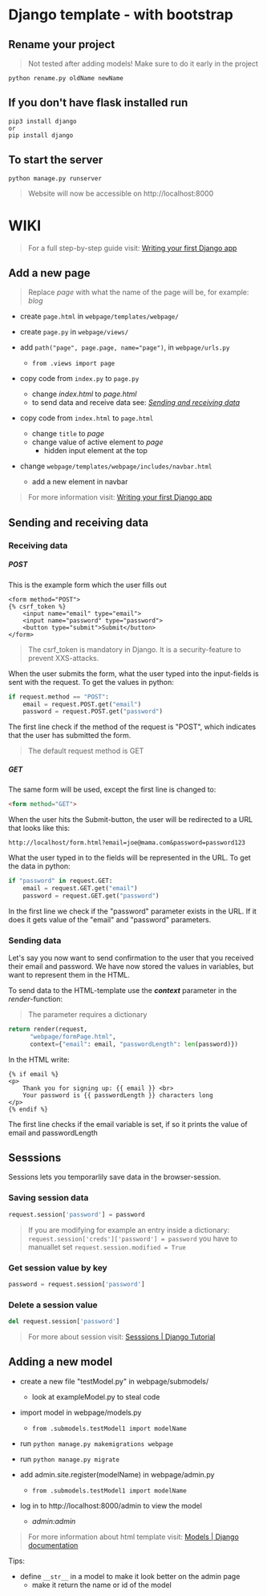 
# Django template - with bootstrap

## Rename your project

> Not tested after adding models! Make sure to do it early in the project
```
python rename.py oldName newName
```

## If you don't have flask installed run

```
pip3 install django
or
pip install django
```

## To start the server

```
python manage.py runserver
```

> Website will now be accessible on http://localhost:8000

# WIKI
> For a full step-by-step guide visit: [Writing your first Django app](https://docs.djangoproject.com/en/3.1/intro/tutorial01/)

## Add a new page
> Replace *page* with what the name of the page will be, for example: *blog*
- create `page.html` in `webpage/templates/webpage/`
- create `page.py` in `webpage/views/`
- add `path("page", page.page, name="page")`, in `webpage/urls.py`
	- `from .views import page`

- copy code from `index.py` to `page.py`
	- change _index.html_ to _page.html_
	- to send data and receive data see: *[Sending and receiving data](https://github.com/AndersFelde/Django-template#sending-and-receiving-data)*

- copy code from `index.html` to `page.html`
	- change `title` to _page_
	- change value of active element to _page_
		- hidden input element at the top

- change `webpage/templates/webpage/includes/navbar.html`
	- add a new element in navbar

> For more information visit: [Writing your first Django app](https://docs.djangoproject.com/en/3.1/intro/tutorial03/)

## Sending and receiving data

### Receiving data


##### POST
This is the example form which the user fills out
```jinja
<form method="POST">
{% csrf_token %}
    <input name="email" type="email">
    <input name="password" type="password">
    <button type="submit">Submit</button>
</form>
```
> The csrf_token is mandatory in Django. It is a security-feature to prevent XXS-attacks.

When the user submits the form, what the user typed into the input-fields is sent with the request.
To get the values in python:
```python
if request.method == "POST":
    email = request.POST.get("email")
    password = request.POST.get("password")
```
The first line check if the method of the request is "POST", which indicates that the user has submitted the form.
> The default request method is GET

##### GET
The same form will be used, except the first line is changed to:
```html
<form method="GET">
```
When the user hits the Submit-button, the user will be redirected to a URL that looks like this:

    http://localhost/form.html?email=joe@mama.com&password=password123
What the user typed in to the fields will be represented in the URL. To get the data in python:
```python
if "password" in request.GET:
    email = request.GET.get("email")
    password = request.GET.get("password")
```
In the first line we check if the "password" parameter exists in the URL. If it does it gets value of the "email" and "password" parameters.

### Sending data
Let's say you now want to send confirmation to the user that you received their email and password. We have now stored the values in variables, but want to represent them in the HTML.

To send data to the HTML-template use the ***context*** parameter in the *render*-function:
>The parameter requires a dictionary
```python
return render(request,
      "webpage/formPage.html",
      context={"email": email, "passwordLength": len(password)})
```
In the HTML write:

```jinja
{% if email %}
<p>
    Thank you for signing up: {{ email }} <br>
    Your password is {{ passwordLength }} characters long
</p>
{% endif %}
```
The first line checks if the email variable is set, if so it prints the value of email and passwordLength

## Sesssions

Sessions lets you temporarlily save data in the browser-session.

### Saving session data
```python
request.session['password'] = password
```
> If you are modifying for example an entry inside a dictionary: `request.session['creds']['password'] = password` you have to manuallet set `request.session.modified = True`

### Get session value by key
```python
password = request.session['password']
```

### Delete a session value
```python
del request.session['password']
```

> For more about session visit: [Sesssions | Django Tutorial](https://developer.mozilla.org/en-US/docs/Learn/Server-side/Django/Sessions)

## Adding a new model


- create a new file "testModel.py" in webpage/submodels/
	- look at exampleModel.py to steal code

- import model in webpage/models.py
	- `from .submodels.testModel1 import modelName`

- run `python manage.py makemigrations webpage`
- run `python manage.py migrate`

- add admin.site.register(modelName) in webpage/admin.py
	- `from .submodels.testModel1 import modelName`


- log in to http://localhost:8000/admin to view the model
	- *admin:admin*
> For more information about html template visit: [Models | Django documentation](https://docs.djangoproject.com/en/3.1/topics/db/models/) 



Tips:
- define `__str__` in a model to make it look better on the admin page
	- make it return the name or id of the model

